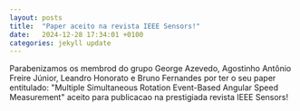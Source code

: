```yaml
---
layout: posts
title:  "Paper aceito na revista IEEE Sensors!"
date:   2024-12-28 17:34:01 +0100
categories: jekyll update
---
```



Parabenizamos os membrod do grupo George Azevedo, Agostinho Antônio Freire Júnior, Leandro Honorato e Bruno Fernandes  por ter o seu paper entitulado: "Multiple Simultaneous Rotation Event-Based Angular Speed Measurement" aceito para publicacao na prestigiada revista IEEE Sensors!

